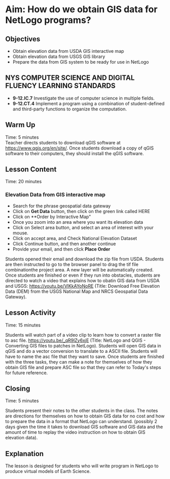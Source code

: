 # Aim: How do we obtain GIS data for NetLogo programs?
## Objectives
 * Obtain elevation data from USDA GIS interactive map
 * Obtain elevation data from USGS GIS library
 * Prepare the data from GIS system to be ready for use in NetLogo

## NYS COMPUTER SCIENCE AND DIGITAL FLUENCY LEARNING STANDARDS
 * **9-12.IC.7** Investigate the use of computer science in multiple fields.
 * **9-12.CT.4** Implement a program using a combination of student-defined and
   third-party functions to  organize the computation.

## Warm Up
Time: 5 minutes  
Teacher directs students to download qGIS software at https://www.qgis.org/en/site/.
Once students download a copy of qGIS software to their computers, they should
install the qGIS software.

## Lesson Content
Time: 20 minutes

### Elevation Data from GIS interactive map
- Search for the phrase geospatial data gateway
- Click on **Get Data** button, then click on the green link called HERE
- Click on **Order by Interactive Map"
- Once you zoom into an area where you want its elevation data
- Click on Select area button, and select an area of interest with your mouse.
- Click on accept area, and Check National Elevation Dataset
- Click Continue button, and then another continue
- Provide your email, and then click **Place Order**

Students opened their email and download the zip file from USDA.
Students are then instructed to go to the browser panel to drag the tif file combinationthe project area. A new layer will be automatically created.
Once students are finished or even if they run into obstacles, students
are directed to watch a video that explains how to obatin GIS data from
USDA and USGS: https://youtu.be/VlKkAYoNoRE (Title: Download Free Elevation Data (DEM) from the USGS National Map and NRCS Geospatial Data Gateway).

## Lesson Activity  
Time: 15 minutes

Students will watch part of a video clip to learn how to convert a raster file
to asc file. https://youtu.be/_qR9lZy6xjE (Title: NetLogo and QGIS - Converting GIS files to patches in NetLogo). Students will open GIS data in qGIS and do a vector
conversion to translate to a ASCII file. Students will have to name the asc file
that they want to save. Once students are finished with the three tasks, they
can make a note for themselves of how they obtain GIS file and prepare ASC file
so that they can refer to Today's steps for future reference.

## Closing  
Time: 5 minutes  

Students present their notes to the other students in the class. The notes
are directions for themselves on how to obtain GIS data for no cost and how to
prepare the data in a format that NetLogo can understand. (possibly 2 days
given the time it takes to download GIS software and GIS data and the amount
of time to replay the video instruction on how to obtain GIS elevation data).

## Explanation
The lesson is designed for students who will write program in NetLogo to produce
virtual models of Earth Science.
